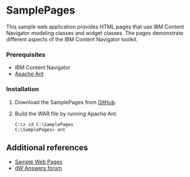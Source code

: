 # SamplePages

This sample web application provides HTML pages that use IBM Content Navigator modeling classes and widget classes. The pages demonstrate different aspects of the IBM Content Navigator toolkit.

### Prerequisites

* IBM Content Navigator
* [Apache Ant](http://ant.apache.org/)

### Installation

1. Download the SamplePages from [GitHub](https://github.com/ibm-ecm/ibm-content-navigator-samples/tree/master/SamplePages).
2. Build the WAR file by running Apache Ant.

    ```
    C:\> cd C:\SamplePages
    C:\SamplePages> ant
    ```

## Additional references

* [Sample Web Pages](https://www.ibm.com/support/knowledgecenter/SSEUEX_3.0.7/com.ibm.developingeuc.doc/eucdv001.htm)
* [dW Answers forum](https://developer.ibm.com/answers/topics/icn/)